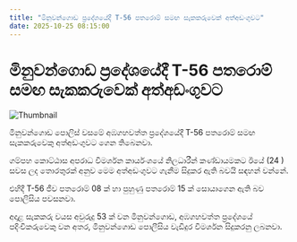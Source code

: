 ```yaml
---
title: "මිනුවන්ගොඩ ප්‍රදේශයේදී T-56 පතරොම් සමඟ සැකකරුවෙක් අත්අඩංගුවට"
date: 2025-10-25 08:15:00
---
```


# මිනුවන්ගොඩ ප්‍රදේශයේදී T-56 පතරොම් සමඟ සැකකරුවෙක් අත්අඩංගුවට

![Thumbnail](https://helakuru.sgp1.cdn.digitaloceanspaces.com/esana/images/lib/arrested-2[1].jpg)

මිනුවන්ගොඩ පොලිස් වසමේ අඹගහවත්ත ප්‍රදේශයේදී T-56 පතරොම් සමඟ සැකකරුවෙකු අත්අඩංගුවට ගෙන තිබෙනවා.

ගම්පහ කොට්ඨාස අපරාධ විමර්ශන කාර්යංශයේ නිලධාරීන් කණ්ඩායමකට ඊයේ (24 ) සවස ලද තොරතුරක් අනුව මෙම අත්අඩංගුවට ගැනීම සිදුකර ඇති බවයි සඳහන් වන්නේ.

එහිදී T-56 ජීව පතරොම් 08 ක් හා පුහුණු පතරොම් 15 ක් සොයාගෙන ඇති බව පොලිසිය පවසනවා.

අදාළ සැකකරු වයස අවුරුදු 53 ක් වන මිනුවන්ගොඩ, අඹගහවත්ත ප්‍රදේශයේ පදිංචිකරුවෙකු වන අතර, මිනුවන්ගොඩ පොලීසිය වැඩිදුර විමර්ශන සිදුකරනු ලබනවා.

